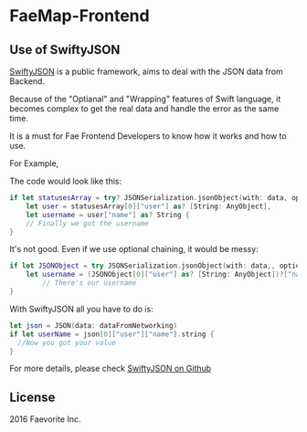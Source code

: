 # FaeMap-Frontend

## Use of SwiftyJSON
[SwiftyJSON](https://github.com/SwiftyJSON/SwiftyJSON) is a public framework, aims to deal with the JSON data from Backend. 

Because of the "Optianal" and "Wrapping" features of Swift language, it becomes complex to get the real data and handle the error as the same time.

It is a must for Fae Frontend Developers to know how it works and how to use.

For Example,

The code would look like this:
```swift
if let statusesArray = try? JSONSerialization.jsonObject(with: data, options: .allowFragments) as? [[String: AnyObject]],
    let user = statusesArray[0]["user"] as? [String: AnyObject],
    let username = user["name"] as? String {
    // Finally we got the username
}
```

It's not good. Even if we use optional chaining, it would be messy:
```swift
if let JSONObject = try JSONSerialization.jsonObject(with: data,, options: .allowFragments) as? [[String: AnyObject]],
    let username = (JSONObject[0]["user"] as? [String: AnyObject])?["name"] as? String {
        // There's our username
}
```

With SwiftyJSON all you have to do is:
```swift
let json = JSON(data: dataFromNetworking)
if let userName = json[0]["user"]["name"].string {
  //Now you got your value
}
```
For more details, please check [SwiftyJSON on Github](https://github.com/SwiftyJSON/SwiftyJSON)



## License
2016 Faevorite Inc.
    
